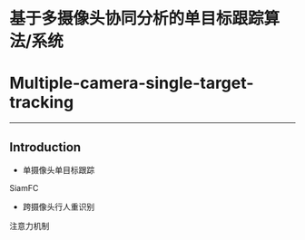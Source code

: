 # 基于多摄像头协同分析的单目标跟踪算法/系统
# Multiple-camera-single-target-tracking
---

## Introduction

- 单摄像头单目标跟踪

SiamFC

- 跨摄像头行人重识别

注意力机制

